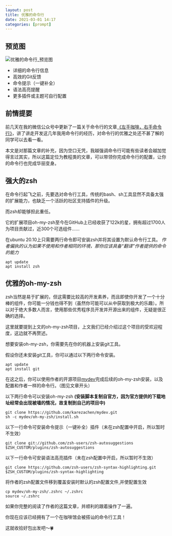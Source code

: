 ```yaml
---
layout: post
title: 优雅的命令行
date: 2021-03-01 14:17
categories: [prompt]
---
```


## 预览图

![优雅的命令行_预览图](http://qiniu.kareza.cn/2021-03-01-elegant-prompt.png)

- 详细的命令行信息
- 高效的Git反馈
- 命令提示（一键补全）
- 语法高亮提醒
- 更多插件或主题可自行配置

## 前情提要

前几天在我的微信公众号中更新了一篇关于命令行的文章[《左手咖啡，右手命令行》](https://mp.weixin.qq.com/s/tXemDoVNEBtMGvvNqphGEQ)，讲了讲走开发这几年我用命令行的经历，对命令行的优雅之处还不甚了解的同学可以去看一看。

本文是对那篇文章的补充，因为空口无凭，我越强调命令行可能有些读者会越加觉得言过其实，所以这篇定位为教程类的文章，可以带领你完成命令行的配置，让你的命令行也完成华丽变身。

## 强大的zsh

在命令行起飞之前，先要选对命令行工具，传统的bash、sh工具显然不具备太强的扩展能力，也缺乏一个活跃的社区支持插件的升级。

而zsh却能够担此重任。

它的扩展项目oh-my-zsh至今在GitHub上已经收获了122k的星，拥有超过1700人为项目贡献过，近300个可选组件……

在ubuntu 20.10上只需要两行命令即可安装zsh并将其设置为默认命令行工具。
*作者偏执的认为如果不使用和作者相同的环境，那你应该具备“翻译”作者提供的命令的能力*

```shell
apt update
apt install zsh
```

## 优雅的oh-my-zsh

zsh当然是易于扩展的，但这需要比较高的开发素养，而且即使你开发了一个十分棒的组件，你可能一分钱也得不到（虽然你可能可以从中获取到极大的乐趣）。所以对于绝大多数人而言，使用那些优秀程序员开发并开源出来的组件，无疑是很正确的选择。

这里就要提到上文的oh-my-zsh项目，上文我们已经介绍过这个项目的受欢迎程度，这边就不再赘述。

想要安装oh-my-zsh，你需要先在你的机器上安装git工具。

假设你还未安装git工具，你可以通过以下两行命令安装。

```shell
apt update
apt install git
```

在这之后，你可以使用作者的开源项目[mydev](https://github.com/karezachen/mydev.git)完成后续的oh-my-zsh安装，以及配置和作者一样的命令行。（图见文章开头）

以下两行命令可以安装oh-my-zsh
**(安装脚本复制自官方，因为官方提供的下载地址经常会出现被墙的情况，故复制到自己的项目中)**

```shell
git clone https://github.com/karezachen/mydev.git
sh -c mydev/oh-my-zsh/install.sh
```

以下一行命令可安装命令提示（一键补全）插件（未在zsh配置中开启，所以暂时不生效）

```shell
git clone git://github.com/zsh-users/zsh-autosuggestions $ZSH_CUSTOM/plugins/zsh-autosuggestions
```

以下一行命令可安装语法高亮插件（未在zsh配置中开启，所以暂时不生效）

```shell
git clone https://github.com/zsh-users/zsh-syntax-highlighting.git $ZSH_CUSTOM/plugins/zsh-syntax-highlighting
```

将作者的zsh配置文件移到覆盖安装时默认的zsh配置文件,并使配置生效

```shell
cp mydev/oh-my-zsh/.zshrc ~/.zshrc
source ~/.zshrc
```

如果你完整的阅读了作者的这篇文章，并顺利的跟着操作了一遍。

你现在应该已经拥有了一个在咖啡馆会被搭讪的命令行工具！

这就收拾好包出发吧～🍀

